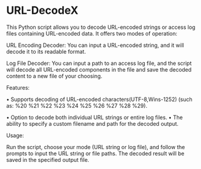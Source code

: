 # URL-DecodeX

This Python script allows you to decode URL-encoded strings or access log files containing URL-encoded data. It offers two modes of operation:

URL Encoding Decoder: You can input a URL-encoded string, and it will decode it to its readable format.

Log File Decoder: You can input a path to an access log file, and the script will decode all URL-encoded components in the file and save the decoded content to a new file of your choosing.

Features:

 • Supports decoding of URL-encoded characters(UTF-8,Wins-1252) (such as:
%20
%21
%22
%23
%24
%25
%26
%27
%28
%29).

 • Option to decode both individual URL strings or entire log files.
 • The ability to specify a custom filename and path for the decoded output.

Usage:

Run the script, choose your mode (URL string or log file), and follow the prompts to input the URL string or file paths. 
The decoded result will be saved in the specified output file.
